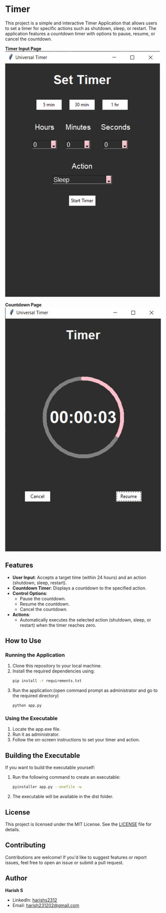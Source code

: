 # Timer

This project is a simple and interactive Timer Application that allows users to set a timer for specific actions such as shutdown, sleep, or restart. The application features a countdown timer with options to pause, resume, or cancel the countdown.

**Timer Input Page**
![Timer Input Page](timer_page.PNG)

**Countdown Page**
![Countdown Page](countdown_page.PNG)


## Features

- **User Input**: Accepts a target time (within 24 hours) and an action (shutdown, sleep, restart).
- **Countdown Timer**: Displays a countdown to the specified action.
- **Control Options**:
  - Pause the countdown.
  - Resume the countdown.
  - Cancel the countdown.
- **Actions**:
  - Automatically executes the selected action (shutdown, sleep, or restart) when the timer reaches zero.

## How to Use

### Running the Application
1. Clone this repository to your local machine.
2. Install the required dependencies using:
   ```bash
   pip install -r requirements.txt
3. Run the application:(open command prompt as administrator and go to the required directory)
   ```bash
   python app.py
### Using the Executable
1. Locate the app.exe file.
2. Run it as administrator.
3. Follow the on-screen instructions to set your timer and action.

## Building the Executable
If you want to build the executable yourself:
1. Run the following command to create an executable:
   ```bash
   pyinstaller app.py --onefile -w
2. The executable will be available in the dist folder.

## License
This project is licensed under the MIT License. See the [LICENSE](LICENSE) file for details.

## Contributing
Contributions are welcome! If you'd like to suggest features or report issues, feel free to open an issue or submit a pull request.

## Author

**Harish S**  
- LinkedIn: [harishs2312](https://www.linkedin.com/in/harishs2312)  
- Email: [harish231202@gmail.com](mailto:harish231202@gmail.com)
 



